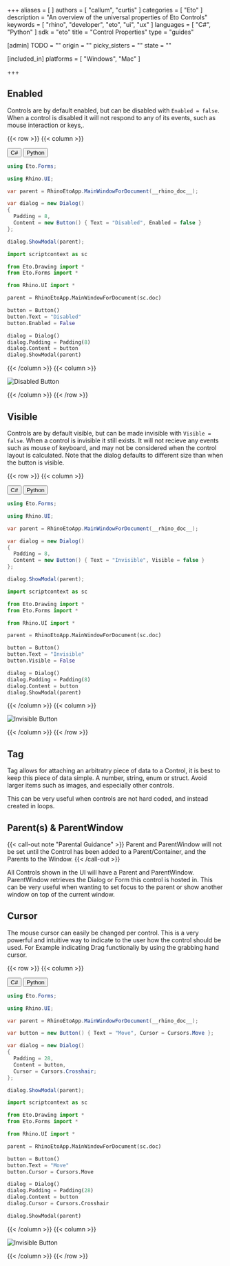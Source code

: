 +++
aliases = [ ]
authors = [ "callum", "curtis" ]
categories = [ "Eto" ]
description = "An overview of the universal properties of Eto Controls"
keywords = [ "rhino", "developer", "eto", "ui", "ux" ]
languages = [ "C#", "Python" ]
sdk = "eto"
title = "Control Properties"
type = "guides"

[admin]
TODO = ""
origin = ""
picky_sisters = ""
state = ""

[included_in]
platforms = [ "Windows", "Mac" ]

+++

## Enabled
Controls are by default enabled, but can be disabled with `Enabled = false`. When a control is disabled it will not respond to any of its events, such as mouse interaction or keys,.

{{< row >}}
{{< column >}}

<div class="codetab">
  <button class="tablinks" onclick="openCodeTab(event, 'cs')" id="defaultOpen">C#</button>
  <button class="tablinks" onclick="openCodeTab(event, 'py')">Python</button>
</div>

<div class="tab-content">
  <div class="codetab-content" id="cs">

  ```cs
using Eto.Forms;

using Rhino.UI;

var parent = RhinoEtoApp.MainWindowForDocument(__rhino_doc__);

var dialog = new Dialog()
{
    Padding = 8,
    Content = new Button() { Text = "Disabled", Enabled = false }
};

dialog.ShowModal(parent);
  ```

  </div>

  <div class="codetab-content" id="py">

  ```py
import scriptcontext as sc

from Eto.Drawing import *
from Eto.Forms import *

from Rhino.UI import *

parent = RhinoEtoApp.MainWindowForDocument(sc.doc)

button = Button()
button.Text = "Disabled"
button.Enabled = False

dialog = Dialog()
dialog.Padding = Padding(8)
dialog.Content = button
dialog.ShowModal(parent)
  ```

  </div>
</div>

{{< /column >}}
{{< column >}}

![Disabled Button](/images/eto/properties/disabled-button.png)

{{< /column >}}
{{< /row >}}

## Visible

Controls are by default visible, but can be made invisible with `Visible = false`. When a control is invisible it still exists. It will not recieve any events such as mouse of keyboard, and may not be considered when the control layout is calculated. Note that the dialog defaults to different size than when the button is visible.

{{< row >}}
{{< column >}}

<div class="codetab">
  <button class="tablinks1" onclick="openCodeTab(event, 'cs1')" id="defaultOpen1">C#</button>
  <button class="tablinks1" onclick="openCodeTab(event, 'py1')">Python</button>
</div>

<div class="tab-content">
  <div class="codetab-content1" id="cs1">

  ```cs
using Eto.Forms;

using Rhino.UI;

var parent = RhinoEtoApp.MainWindowForDocument(__rhino_doc__);

var dialog = new Dialog()
{
    Padding = 8,
    Content = new Button() { Text = "Invisible", Visible = false }
};

dialog.ShowModal(parent);
  ```

  </div>
  <div class="codetab-content1" id="py1">

  ```py
import scriptcontext as sc

from Eto.Drawing import *
from Eto.Forms import *

from Rhino.UI import *

parent = RhinoEtoApp.MainWindowForDocument(sc.doc)

button = Button()
button.Text = "Invisible"
button.Visible = False

dialog = Dialog()
dialog.Padding = Padding(8)
dialog.Content = button
dialog.ShowModal(parent)
  ```

  </div>
</div>

{{< /column >}}
{{< column >}}

![Invisible Button](/images/eto/properties/invisible-button.png)

{{< /column >}}
{{< /row >}}

## Tag
Tag allows for attaching an arbitratry piece of data to a Control, it is best to keep this piece of data simple. A number, string, enum or struct. Avoid larger items such as images, and especially other controls. 

This can be very useful when controls are not hard coded, and instead created in loops.

## Parent(s) & ParentWindow
{{< call-out note "Parental Guidance" >}}
  Parent and ParentWindow will not be set until the Control has been added to a Parent/Container, and the Parents to the Window.
{{< /call-out >}}

All Controls shown in the UI will have a Parent and ParentWindow.
ParentWindow retrieves the Dialog or Form this control is hosted in. This can be very useful when wanting to set focus to the parent or show another window on top of the current window.

## Cursor
The mouse cursor can easily be changed per control. This is a very powerful and intuitive way to indicate to the user how the control should be used. For Example indicating Drag functionaliy by using the grabbing hand cursor.

{{< row >}}
{{< column >}}

<div class="codetab">
  <button class="tablinks2" onclick="openCodeTab(event, 'cs2')" id="defaultOpen2">C#</button>
  <button class="tablinks2" onclick="openCodeTab(event, 'py2')">Python</button>
</div>

<div class="tab-content">
  <div class="codetab-content2" id="cs2">

  ```cs
using Eto.Forms;

using Rhino.UI;

var parent = RhinoEtoApp.MainWindowForDocument(__rhino_doc__);

var button = new Button() { Text = "Move", Cursor = Cursors.Move };

var dialog = new Dialog()
{
    Padding = 28,
    Content = button,
    Cursor = Cursors.Crosshair;
};

dialog.ShowModal(parent);
  ```

  </div>
  <div class="codetab-content2" id="py2">

  ```py
import scriptcontext as sc

from Eto.Drawing import *
from Eto.Forms import *

from Rhino.UI import *

parent = RhinoEtoApp.MainWindowForDocument(sc.doc)

button = Button()
button.Text = "Move"
button.Cursor = Cursors.Move

dialog = Dialog()
dialog.Padding = Padding(28)
dialog.Content = button
dialog.Cursor = Cursors.Crosshair

dialog.ShowModal(parent)
  ```

  </div>
</div>

{{< /column >}}
{{< column >}}

![Invisible Button](/images/eto/properties/cursor.png)

{{< /column >}}
{{< /row >}}
